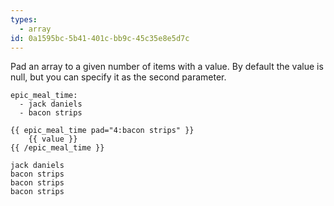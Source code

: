 ```yaml
---
types:
  - array
id: 0a1595bc-5b41-401c-bb9c-45c35e8e5d7c
---
```

Pad an array to a given number of items with a value. By default the value is null, but you can specify it as the second parameter.

```.language-yaml
epic_meal_time:
  - jack daniels
  - bacon strips
```

```
{{ epic_meal_time pad="4:bacon strips" }}
    {{ value }}
{{ /epic_meal_time }}
```

```.language-output
jack daniels
bacon strips
bacon strips
bacon strips
```

